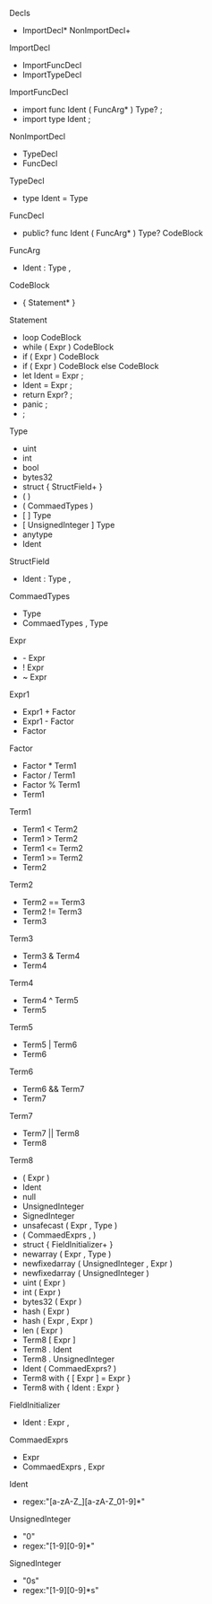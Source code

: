 
Decls 
* ImportDecl* NonImportDecl+

ImportDecl 
* ImportFuncDecl
* ImportTypeDecl


ImportFuncDecl
* import func Ident ( FuncArg* ) Type? ;
* import type Ident ;
 
NonImportDecl
* TypeDecl
* FuncDecl

TypeDecl 
* type Ident = Type

FuncDecl
* public? func Ident ( FuncArg* ) Type? CodeBlock 

FuncArg 
* Ident : Type ,

CodeBlock
* { Statement* }

Statement 
* loop CodeBlock
* while ( Expr ) CodeBlock
* if ( Expr ) CodeBlock 
* if ( Expr ) CodeBlock else CodeBlock
* let Ident = Expr ;
* Ident = Expr ; 
* return Expr? ;
* panic ; 
* ;

Type
* uint
* int
* bool
* bytes32
* struct { StructField+ }
* ( )
* ( CommaedTypes )
* \[ \] Type
* [ UnsignedInteger ] Type
* anytype
* Ident

StructField
* Ident : Type ,

CommaedTypes
* Type
* CommaedTypes , Type

Expr
* \- Expr
* ! Expr
* ~ Expr

Expr1
* Expr1 + Factor 
* Expr1 - Factor
* Factor

Factor
* Factor * Term1
* Factor / Term1
* Factor % Term1
* Term1

Term1
* Term1 < Term2
* Term1 > Term2
* Term1 <= Term2
* Term1 >= Term2
* Term2

Term2 
* Term2 == Term3
* Term2 != Term3
* Term3

Term3 
* Term3 & Term4 
* Term4

Term4 
* Term4 ^ Term5
* Term5

Term5 
* Term5 | Term6 
* Term6

Term6 
* Term6 && Term7 
* Term7

Term7
* Term7 || Term8 
* Term8

Term8
* ( Expr ) 
* Ident
* null
* UnsignedInteger
* SignedInteger 
* unsafecast ( Expr , Type )
* ( CommaedExprs , ) 
* struct { FieldInitializer+ } 
* newarray ( Expr , Type ) 
* newfixedarray ( UnsignedInteger , Expr ) 
* newfixedarray ( UnsignedInteger ) 
* uint ( Expr ) 
* int ( Expr ) 
* bytes32 ( Expr ) 
* hash ( Expr ) 
* hash ( Expr , Expr ) 
* len ( Expr ) 
* Term8 [ Expr ] 
* Term8 . Ident 
* Term8 . UnsignedInteger
* Ident ( CommaedExprs? ) 
* Term8 with { [ Expr ] = Expr } 
* Term8 with { Ident : Expr } 

FieldInitializer
* Ident : Expr , 

CommaedExprs
* Expr 
* CommaedExprs , Expr

Ident
* regex:"[a-zA-Z_][a-zA-Z_01-9]*"

UnsignedInteger 
* "0" 
* regex:"[1-9][0-9]*"

SignedInteger
* "0s" 
* regex:"[1-9][0-9]*s" 
